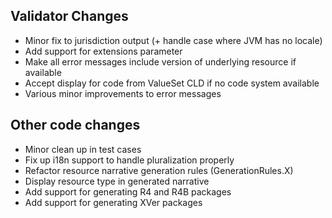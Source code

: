 ## Validator Changes

* Minor fix to jurisdiction output (+ handle case where JVM has no locale) 
* Add support for extensions parameter
* Make all error messages include version of underlying resource if available
* Accept display for code from ValueSet CLD if no code system available
* Various minor improvements to error messages 

## Other code changes

* Minor clean up in test cases
* Fix up i18n support to handle pluralization properly
* Refactor resource narrative generation rules (GenerationRules.X)
* Display resource type in generated narrative
* Add support for generating R4 and R4B packages
* Add support for generating XVer packages 
